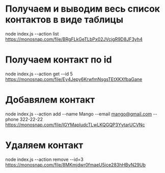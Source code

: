 # Получаем и выводим весь список контактов в виде таблицы

node index.js --action list
https://monosnap.com/file/BRgFLkGeTLbPx02JVcjgR9D8JF3yh4

# Получаем контакт по id

node index.js --action get --id 5
https://monosnap.com/file/Ey4Jepy6KrwfmNsgsTEtXKXfbaGane

# Добавялем контакт

node index.js --action add --name Mango --email mango@gmail.com --phone 322-22-22
https://monosnap.com/file/IGYMapludcTLwLKQGQP3YytarUCVNc

# Удаляем контакт

node index.js --action remove --id=3
https://monosnap.com/file/8MKmjdwr0fmaeU5ice283hHByN29Ub

